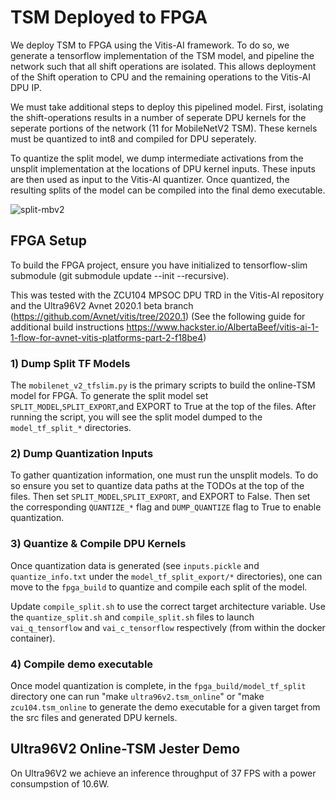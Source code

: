 # TSM Deployed to FPGA

We deploy TSM to FPGA using the Vitis-AI framework. To do so, we generate a tensorflow implementation of the TSM model, and pipeline the network such that all shift operations are isolated. This allows deployment of the Shift operation to CPU and the remaining operations to the Vitis-AI DPU IP.

We must take additional steps to deploy this pipelined model. First, isolating the shift-operations results in a number of seperate DPU kernels for the seperate portions of the network (11 for MobileNetV2 TSM). These kernels must be quantized to int8 and compiled for DPU seperately.

To quantize the split model, we dump intermediate activations from the unsplit implementation at the locations of DPU kernel inputs. These inputs are then used as input to the Vitis-AI quantizer. Once quantized, the resulting splits of the model can be compiled into the final demo executable.

![split-mbv2](https://github.com/mit-han-lab/temporal-shift-module/tree/master/tsm_fpga/images/split_mobilenetv2_bottleneck.png)

## FPGA Setup

To build the FPGA project, ensure you have initialized to tensorflow-slim submodule (git submodule update --init --recursive).

This was tested with the ZCU104 MPSOC DPU TRD in the Vitis-AI repository and the Ultra96V2 Avnet 2020.1 beta branch (https://github.com/Avnet/vitis/tree/2020.1) (See the following guide for additional build instructions https://www.hackster.io/AlbertaBeef/vitis-ai-1-1-flow-for-avnet-vitis-platforms-part-2-f18be4)

### 1) Dump Split TF Models
The `mobilenet_v2_tfslim.py` is the primary scripts to build the online-TSM model for FPGA. To generate the split model set `SPLIT_MODEL`,`SPLIT_EXPORT`,and EXPORT to True at the top of the files. After running the script, you will see the split model dumped to the `model_tf_split_*` directories.

### 2) Dump Quantization Inputs
To gather quantization information, one must run the unsplit models. To do so ensure you set to quantize data paths at the TODOs at the top of the files. Then set `SPLIT_MODEL`,`SPLIT_EXPORT`, and EXPORT to False. Then set the corresponding `QUANTIZE_*` flag and `DUMP_QUANTIZE` flag to True to enable quantization.

### 3) Quantize & Compile DPU Kernels
Once quantization data is generated (see `inputs.pickle` and `quantize_info.txt` under the `model_tf_split_export/*` directories), one can move to the `fpga_build` to quantize and compile each split of the model. 

Update `compile_split.sh` to use the correct target architecture variable. Use the `quantize_split.sh` and `compile_split.sh` files to launch `vai_q_tensorflow` and `vai_c_tensorflow` respectively (from within the docker container).

### 4) Compile demo executable
Once model quantization is complete, in the `fpga_build/model_tf_split` directory one can run "make `ultra96v2.tsm_online`" or "make `zcu104.tsm_online` to generate the demo executable for a given target from the src files and generated DPU kernels.

## Ultra96V2 Online-TSM Jester Demo

On Ultra96V2 we achieve an inference throughput of 37 FPS with a power consumpstion of 10.6W.

